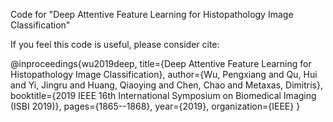 Code for "Deep Attentive Feature Learning for Histopathology Image Classification"

If you feel this code is useful, please consider cite:

@inproceedings{wu2019deep,
  title={Deep Attentive Feature Learning for Histopathology Image Classification},
  author={Wu, Pengxiang and Qu, Hui and Yi, Jingru and Huang, Qiaoying and Chen, Chao and Metaxas, Dimitris},
  booktitle={2019 IEEE 16th International Symposium on Biomedical Imaging (ISBI 2019)},
  pages={1865--1868},
  year={2019},
  organization={IEEE}
}
